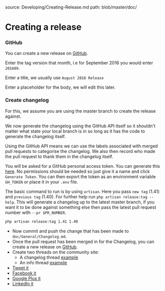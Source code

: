 source: Developing/Creating-Release.md
path: blob/master/doc/

# Creating a release

### GitHub

You can create a new release on [GitHub](https://github.com/librenms/librenms/releases/new).

Enter the tag version that month, i.e for September 2016 you would enter `201609`.

Enter a title, we usually use `August 2016 Release`

Enter a placeholder for the body, we will edit this later.

### Create changelog

For this, we assume you are using the master branch to create the release against.

We now generate the changelog using the GitHub API itself so it
shouldn't matter what state your local branch is in so long as it has
the code to generate the changelog itself.

Using the GitHub API means we can use the labels associated with
merged pull requests to categorise the changelog. We also then record
who made the pull request to thank them in the changelog itself.

You will be asked for a GitHub personal access token. You can generate
this [here](https://github.com/settings/tokens). No permissions should
be needed so just give it a name and click `Generate Token`. You can
then export the token as an  environment variable `GH_TOKEN` or place
it in your `.env` file.

The basic command to run is by using `artisan`. Here you pass `new
tag` (1.41) and `previous tag` (1.40). For further  help run `php
artisan release:tag --help`. This will generate a changelog up to the
latest master branch, if you want  it to be done against something
else then pass the latest pull request number with `--pr $PR_NUMBER`.

```bash
php artisan release:tag 1.41 1.40
```

- Now commit and push the change that has been made to `doc/General/Changelog.md`.
- Once the pull request has been merged in for the Changelog, you can
  create a new release on
  [GitHub](https://github.com/librenms/librenms/releases/new).
- Create two threads on the community site:
  - A changelog thread [example](https://community.librenms.org/t/v1-40-release-changelog-may-2018/4228/1)
  - An info thread [example](https://community.librenms.org/t/v1-40-may-2018-info/4229/)
- [Tweet it](https://twitter.com/librenms)
- [Facebook it](https://www.facebook.com/LibreNMS/)
- [Google Plus it](https://plus.google.com/u/1/b/110467424837711353117/)
- [LinkedIn it](https://www.linkedin.com/company/librenms/)
